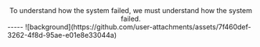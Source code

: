 <div align="center">
To understand how the system failed,  
we must understand how the system failed.   
</div>  
-----  
![background](https://github.com/user-attachments/assets/7f460def-3262-4f8d-95ae-e01e8e33044a)

<!--
**vishalpalaniappan/vishalpalaniappan** is a ✨ _special_ ✨ repository because its `README.md` (this file) appears on your GitHub profile.

Here are some ideas to get you started:

- 🔭 I’m currently working on ...
- 🌱 I’m currently learning ...
- 👯 I’m looking to collaborate on ...
- 🤔 I’m looking for help with ...
- 💬 Ask me about ...
- 📫 How to reach me: ...
- 😄 Pronouns: ...
- ⚡ Fun fact: ...
-->
